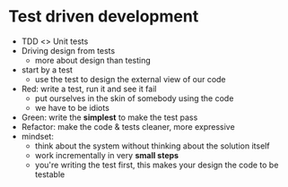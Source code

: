 # Test driven development

- TDD <> Unit tests
- Driving design from tests
  - more about design than testing
- start by a test
  - use the test to design the external view of our code
- Red: write a test, run it and see it fail
  - put ourselves in the skin of somebody using the code
  - we have to be idiots
- Green: write the **simplest** to make the test pass
- Refactor: make the code & tests cleaner, more expressive
- mindset:
  - think about the system without thinking about the solution itself
  - work incrementally in very **small steps**
  - you're writing the test first, this makes your design the code to be testable

